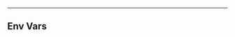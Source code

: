 <!-- Space: SlidesDevSecOps -->
<!-- Parent: Project -->
<!-- Title: Env Vars -->

<!-- Label: SlidesDevSecOps -->
<!-- Label: Project -->
<!-- Label: Env Vars -->
<!-- Include: docs/disclaimer.md -->
<!-- Include: ac:toc -->

---

## Env Vars
